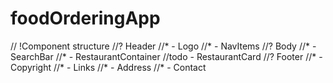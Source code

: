 # foodOrderingApp


// !Component structure
//? Header
//*  - Logo
//*  - NavItems
//? Body
//*  - SearchBar
//*  - RestaurantContainer
//todo     - RestaurantCard
//? Footer
//*  - Copyright
//*  - Links
//*  - Address
//*  - Contact